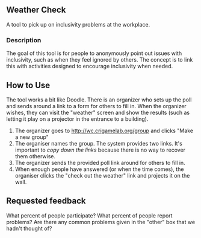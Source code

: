 ## Weather Check

A tool to pick up on inclusivity problems at the workplace.

### Description 

The goal of this tool is for people to anonymously point out issues with inclusivity, such as when they feel ignored by others. The concept is to link this with activities designed to encourage inclusivity when needed.

## How to Use

The tool works a bit like Doodle. There is an organizer who sets up the poll and sends around a link to a form for others to fill in. When the organizer wishes, they can visit the "weather" screen and show the results (such as letting it play on a projector in the entrance to a building).

1. The organizer goes to http://wc.crigamelab.org/group and clicks "Make a new group"
2. The organiser names the group. The system provides two links. It's important to _copy down the links_ because there is no way to recover them otherwise.
3. The organizer sends the provided poll link around for others to fill in. 
4. When enough people have answered (or when the time comes), the organiser clicks the "check out the weather" link and projects it on the wall. 

## Requested feedback 

What percent of people participate? What percent of people report problems? Are there any common problems given in the "other" box that we hadn't thought of?

